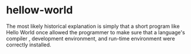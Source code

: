 # hellow-world
The most likely historical explanation is simply that a short program like Hello World once allowed the programmer to make sure that a language's compiler , development environment, and run-time environment were correctly installed.
